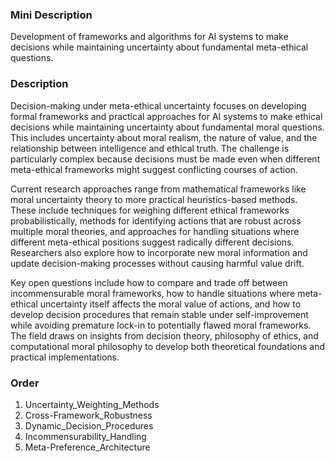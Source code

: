 ### Mini Description

Development of frameworks and algorithms for AI systems to make decisions while maintaining uncertainty about fundamental meta-ethical questions.

### Description

Decision-making under meta-ethical uncertainty focuses on developing formal frameworks and practical approaches for AI systems to make ethical decisions while maintaining uncertainty about fundamental moral questions. This includes uncertainty about moral realism, the nature of value, and the relationship between intelligence and ethical truth. The challenge is particularly complex because decisions must be made even when different meta-ethical frameworks might suggest conflicting courses of action.

Current research approaches range from mathematical frameworks like moral uncertainty theory to more practical heuristics-based methods. These include techniques for weighing different ethical frameworks probabilistically, methods for identifying actions that are robust across multiple moral theories, and approaches for handling situations where different meta-ethical positions suggest radically different decisions. Researchers also explore how to incorporate new moral information and update decision-making processes without causing harmful value drift.

Key open questions include how to compare and trade off between incommensurable moral frameworks, how to handle situations where meta-ethical uncertainty itself affects the moral value of actions, and how to develop decision procedures that remain stable under self-improvement while avoiding premature lock-in to potentially flawed moral frameworks. The field draws on insights from decision theory, philosophy of ethics, and computational moral philosophy to develop both theoretical foundations and practical implementations.

### Order

1. Uncertainty_Weighting_Methods
2. Cross-Framework_Robustness
3. Dynamic_Decision_Procedures
4. Incommensurability_Handling
5. Meta-Preference_Architecture
